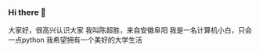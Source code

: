 ### Hi there 👋

<!--
**2495254536/2495254536** is a ✨ _special_ ✨ repository because its `README.md` (this file) appears on your GitHub profile.

Here are some ideas to get you started:

- 🔭 I’m currently working on ...
- 🌱 I’m currently learning ...
- 👯 I’m looking to collaborate on ...
- 🤔 I’m looking for help with ...
- 💬 Ask me about ...
- 📫 How to reach me: ...
- 😄 Pronouns: ...
- ⚡ Fun fact: ...
-->
大家好，很高兴认识大家
我叫陈超胜，来自安徽阜阳
我是一名计算机小白，只会一点python
我希望拥有一个美好的大学生活
